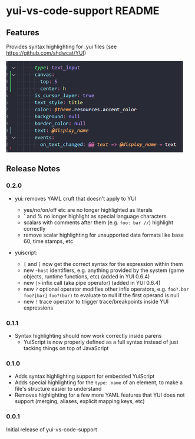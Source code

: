 # yui-vs-code-support README

## Features

Provides syntax highlighting for .yui files (see https://github.com/shdwcat/YUI)

![image of YUI syntax highlighting in the vs code text editor](images/highlighting.png)

## Release Notes

### 0.2.0

* yui: removes YAML cruft that doesn't apply to YUI
	* yes/no/on/off etc are no longer highlighted as literals
	* ` and % no longer highlight as special language characters
	* scalars with comments after them (e.g. `foo: bar //`) highlight correctly
	* remove scalar highlighting for unsupported data formats like base 60, time stamps, etc

* yuiscript:
	* `[` and `]` now get the correct syntax for the expression within them
	* new `~host` identifiers, e.g. anything provided by the system (game objects, runtime functions, etc) (added in YUI 0.6.4)
	* new `|>` infix call (aka pipe operator) (added in YUI 0.6.4)
	* new `?` optional operator modifies other infix operators, e.g. `foo?.bar` `foo?[bar]` `foo?(bar)` to evaluate to null if the first operand is null
	* new `!` trace operator to trigger trace/breakpoints inside YUI expressions

### 0.1.1
* Syntax highlighting should now work correctly inside parens
	* YuiScript is now properly defined as a full syntax instead of just tacking things on top of JavaScript

### 0.1.0

* Adds syntax highlighting support for embedded YuiScript
* Adds special highlighting for the `type: name` of an element, to make a file's structure easier to understand
* Removes highlighting for a few more YAML features that YUI does not support (merging, aliases, explicit mapping keys, etc)

### 0.0.1

Initial release of yui-vs-code-support

